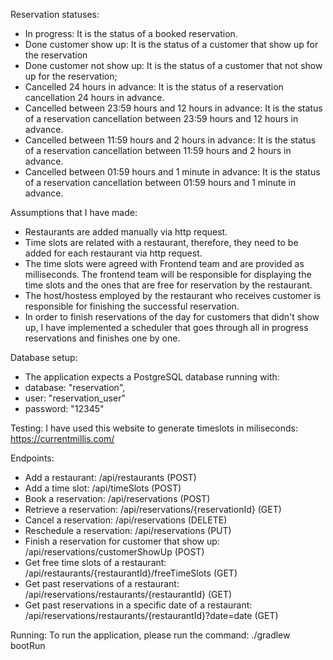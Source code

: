 Reservation statuses:
- In progress: It is the status of a booked reservation.
- Done customer show up: It is the status of a customer that show up for the reservation
- Done customer not show up: It is the status of a customer that not show up for the reservation;
- Cancelled 24 hours in advance: It is the status of a reservation cancellation 24 hours in advance.
- Cancelled between 23:59 hours and 12 hours in advance: It is the status of a reservation cancellation between 23:59 hours and
12 hours in advance.
- Cancelled between 11:59 hours and 2 hours in advance: It is the status of a reservation cancellation between 11:59 hours and
2 hours in advance.
- Cancelled between 01:59 hours and 1 minute in advance: It is the status of a reservation cancellation between 01:59 hours and
1 minute in advance.

Assumptions that I have made:
- Restaurants are added manually via http request.
- Time slots are related with a restaurant, therefore, they need to be added for each restaurant via http request.
- The time slots were agreed with Frontend team and are provided as milliseconds. The frontend team will be responsible for
displaying the time slots and the ones that are free for reservation by the restaurant.
- The host/hostess employed by the restaurant who receives customer is responsible for finishing the successful reservation.
- In order to finish reservations of the day for customers that didn't show up, I have implemented a scheduler that goes through
all in progress reservations and finishes one by one.

Database setup:
- The application expects a PostgreSQL database running with:
- database: "reservation",
- user: "reservation_user"
- password: "12345"

Testing:
I have used this website to generate timeslots in miliseconds: https://currentmillis.com/

Endpoints:
- Add a restaurant: /api/restaurants (POST)
- Add a time slot: /api/timeSlots (POST)
- Book a reservation: /api/reservations (POST)
- Retrieve a reservation: /api/reservations/{reservationId} (GET)
- Cancel a reservation: /api/reservations (DELETE)
- Reschedule a reservation: /api/reservations (PUT)
- Finish a reservation for customer that show up: /api/reservations/customerShowUp (POST)
- Get free time slots of a restaurant: /api/restaurants/{restaurantId}/freeTimeSlots (GET)
- Get past reservations of a restaurant: /api/reservations/restaurants/{restaurantId} (GET)
- Get past reservations in a specific date of a restaurant: /api/reservations/restaurants/{restaurantId}?date=date (GET)

Running:
To run the application, please run the command: ./gradlew bootRun